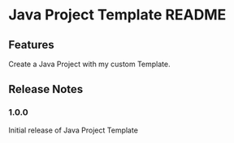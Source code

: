 # Java Project Template README

## Features

Create a Java Project with my custom Template.

## Release Notes

### 1.0.0

Initial release of Java Project Template